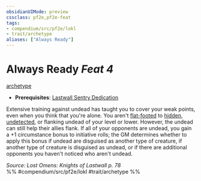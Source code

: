 ```yaml
---
obsidianUIMode: preview
cssclass: pf2e,pf2e-feat
tags:
- compendium/src/pf2e/lokl
- trait/archetype
aliases: ["Always Ready"]
---
```

# Always Ready  *Feat 4*  
[archetype](../../Rules/traits/archetype.md)  

- **Prerequisites**: [Lastwall Sentry Dedication](lastwall-sentry-dedication-lowg.md)

Extensive training against undead has taught you to cover your weak points, even when you think that you're alone. You aren't [flat-footed](../../Rules/conditions.md#Flat-footed) to [hidden](../../Rules/conditions.md#Hidden), [undetected](../../Rules/conditions.md#Undetected), or flanking undead of your level or lower. However, the undead can still help their allies flank. If all of your opponents are undead, you gain a +1 circumstance bonus to initiative rolls; the GM determines whether to apply this bonus if undead are disguised as another type of creature, if another type of creature is disguised as undead, or if there are additional opponents you haven't noticed who aren't undead.

*Source: Lost Omens: Knights of Lastwall p. 78*  
%% #compendium/src/pf2e/lokl #trait/archetype %%